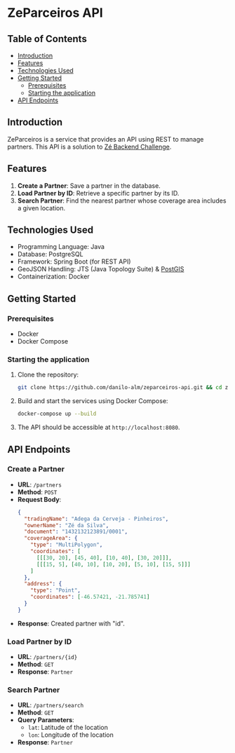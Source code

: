 # ZeParceiros API

## Table of Contents

- [Introduction](#introduction)
- [Features](#features)
- [Technologies Used](#technologies-used)
- [Getting Started](#getting-started)
    - [Prerequisites](#prerequisites)
    - [Starting the application](#starting-the-application)
- [API Endpoints](#api-endpoints)

## Introduction

ZeParceiros is a service that provides an API using REST to manage partners. This API is a solution to [Zé Backend Challenge](https://github.com/ab-inbev-ze-company/ze-code-challenges/blob/master/backend.md).

## Features

1. **Create a Partner**: Save a partner in the database.
2. **Load Partner by ID**: Retrieve a specific partner by its ID.
3. **Search Partner**: Find the nearest partner whose coverage area includes a given location.

## Technologies Used

- Programming Language: Java
- Database: PostgreSQL
- Framework: Spring Boot (for REST API)
- GeoJSON Handling: JTS (Java Topology Suite) & [PostGIS](https://postgis.net/)
- Containerization: Docker

## Getting Started

### Prerequisites

- Docker
- Docker Compose

### Starting the application

1. Clone the repository:
   ```sh
   git clone https://github.com/danilo-alm/zeparceiros-api.git && cd zeparceiros-api
   ```

2. Build and start the services using Docker Compose:
   ```sh
   docker-compose up --build
   ```

3. The API should be accessible at `http://localhost:8080`.

## API Endpoints

### Create a Partner
- **URL**: `/partners`
- **Method**: `POST`
- **Request Body**:
  ```json
  {
    "tradingName": "Adega da Cerveja - Pinheiros",
    "ownerName": "Zé da Silva",
    "document": "1432132123891/0001",
    "coverageArea": {
      "type": "MultiPolygon",
      "coordinates": [
        [[[30, 20], [45, 40], [10, 40], [30, 20]]],
        [[[15, 5], [40, 10], [10, 20], [5, 10], [15, 5]]]
      ]
    },
    "address": {
      "type": "Point",
      "coordinates": [-46.57421, -21.785741]
    }
  }
  ```
- **Response**: Created partner with "id".

### Load Partner by ID
- **URL**: `/partners/{id}`
- **Method**: `GET`
- **Response**: `Partner`

### Search Partner
- **URL**: `/partners/search`
- **Method**: `GET`
- **Query Parameters**:
    - `lat`: Latitude of the location
    - `lon`: Longitude of the location
- **Response**: `Partner`
